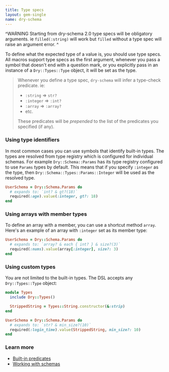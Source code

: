 ```yaml
---
title: Type specs
layout: gem-single
name: dry-schema
---
```


^WARNING
Starting from dry-schema 2.0 type specs will be obligatory arguments. ie `filled(:string)` will work but `filled` without a type spec will raise an argument error.
^

To define what the expected type of a value is, you should use type specs. All macros support type specs as the first argument, whenever you pass a symbol that doesn't end with a question mark, or you explicitly pass in an instance of a `Dry::Types::Type` object, it will be set as the type.

> Whenever you define a type spec, `dry-schema` will infer a type-check predicate. ie:
> * `:string` => `str?`
> * `:integer` => `:int?`
> * `:array` => `:array?`
> * etc.
>
> These predicates will be *prepended* to the list of the predicates you specified (if any).

### Using type identifiers

In most common cases you can use symbols that identify built-in types. The types are resolved from type registry which is configured for individual schemas. For example `Dry::Schema::Params` has its type registry configured to use `Params` types by default. This means that if you specify `:integer` as the type, then `Dry::Schema::Types::Params::Integer` will be used as the resolved type.

```ruby
UserSchema = Dry::Schema.Params do
  # expands to: `int? & gt?(18)`
  required(:age).value(:integer, gt?: 18)
end
```

### Using arrays with member types

To define an array with a member, you can use a shortcut method `array`. Here's an example of an array with `:integer` set as its member type:

``` ruby
UserSchema = Dry::Schema.Params do
  # expands to: `array? & each { int? } & size?(3)`
  required(:nums).value(array[:integer], size?: 3)
end
```

### Using custom types

You are not limited to the built-in types. The DSL accepts any `Dry::Types::Type` object:

```ruby
module Types
  include Dry::Types()

  StrippedString = Types::String.constructor(&:strip)
end

UserSchema = Dry::Schema.Params do
  # expands to: `str? & min_size?(10)`
  required(:login_time).value(StrippedString, min_size?: 10)
end
```

### Learn more

- [Built-in predicates](docs::basics/built-in-predicates)
- [Working with schemas](docs::basics/working-with-schemas)

